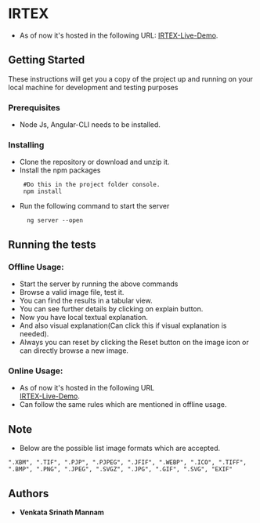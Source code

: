# IRTEX

* As of now it's hosted in the following URL: [IRTEX-Live-Demo](https://master.duj5ml1fcr1yp.amplifyapp.com/).

## Getting Started

These instructions will get you a copy of the project up and running on your local machine for development and testing purposes


### Prerequisites

* Node Js, Angular-CLI needs to be installed.

### Installing

* Clone the repository or download and unzip it.    
* Install the npm packages
   ```
    #Do this in the project folder console.
    npm install
  ```
* Run the following command to start the server
  ```
    ng server --open
  ```
 

## Running the tests

### Offline Usage:

* Start the server by running the above commands
* Browse a valid image file, test it. 
* You can find the results in a tabular view.
* You can see further details by clicking on explain button.
* Now you have local textual explanation.
* And also visual explanation(Can click this if visual explanation is needed).
* Always you can reset by clicking the Reset button on the image icon or can directly browse a new image.

### Online Usage:

* As of now it's hosted in the following URL  
[IRTEX-Live-Demo](https://master.duj5ml1fcr1yp.amplifyapp.com/).
* Can follow the same rules which are mentioned in offline usage.


## Note

* Below are the possible list image formats which are accepted.

```
".XBM", ".TIF", ".PJP", ".PJPEG", ".JFIF", ".WEBP", ".ICO", ".TIFF", ".BMP", ".PNG", ".JPEG", ".SVGZ", ".JPG", ".GIF", ".SVG", "EXIF"
```

## Authors

* **Venkata Srinath Mannam**
